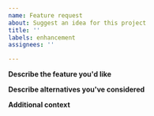 ```yaml
---
name: Feature request
about: Suggest an idea for this project
title: ''
labels: enhancement
assignees: ''

---
```


**Describe the feature you'd like**
<!-- A clear and concise description of what you want to happen. -->

**Describe alternatives you've considered**
<!-- A clear and concise description of any alternative solutions or features you've considered. -->

**Additional context**
<!-- Add any other context or screenshots about the feature request here. -->

